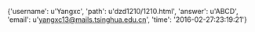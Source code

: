 {'username': u'Yangxc', 'path': u'dzd1210/1210.html', 'answer': u'ABCD', 'email': u'yangxc13@mails.tsinghua.edu.cn', 'time': '2016-02-27:23:19:21'}